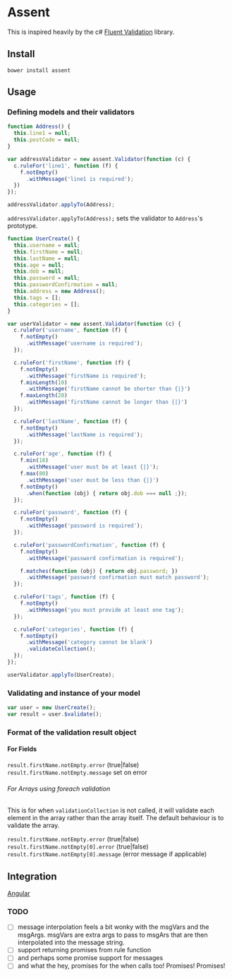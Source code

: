 # Assent

This is inspired heavily by the c# [Fluent Validation](https://github.com/JeremySkinner/FluentValidation) library.

## Install

`bower install assent`

## Usage

### Defining models and their validators

``` js
function Address() {
  this.line1 = null;
  this.postCode = null;
}

var addressValidator = new assent.Validator(function (c) {
  c.ruleFor('line1', function (f) {
    f.notEmpty()
      .withMessage('line1 is required');
  })
});

addressValidator.applyTo(Address);
```

`addressValidator.applyTo(Address);` sets the validator to `Address`'s prototype.

``` js
function UserCreate() {
  this.username = null;
  this.firstName = null;
  this.lastName = null;
  this.age = null;
  this.dob = null;
  this.password = null;
  this.passwordConfirmation = null;
  this.address = new Address();
  this.tags = [];
  this.categories = [];
}

var userValidator = new assent.Validator(function (c) {
  c.ruleFor('username', function (f) {
    f.notEmpty()
      .withMessage('username is required');
  });

  c.ruleFor('firstName', function (f) {
    f.notEmpty()
      .withMessage('firstName is required');
    f.minLength(10)
      .withMessage('firstName cannot be shorter than {|}')
    f.maxLength(20)
      .withMessage('firstName cannot be longer than {|}')
  });

  c.ruleFor('lastName', function (f) {
    f.notEmpty()
      .withMessage('lastName is required');
  });

  c.ruleFor('age', function (f) {
    f.min(18)
      .withMessage('user must be at least {|}');
    f.max(80)
      .withMessage('user must be less than {|}')
    f.notEmpty()
      .when(function (obj) { return obj.dob === null ;});
  });

  c.ruleFor('password', function (f) {
    f.notEmpty()
      .withMessage('password is required');
  });

  c.ruleFor('passwordConfirmation', function (f) {
    f.notEmpty()
      .withMessage('password confirmation is required');

    f.matches(function (obj) { return obj.password; })
      .withMessage('password confirmation must match password');
  });

  c.ruleFor('tags', function (f) {
    f.notEmpty()
      .withMessage('you must provide at least one tag');
  });

  c.ruleFor('categories', function (f) {
    f.notEmpty()
      .withMessage('category cannot be blank')
      .validateCollection();
  });
});

userValidator.applyTo(UserCreate);
```

### Validating and instance of your model

``` js
var user = new UserCreate();
var result = user.$validate();
```

### Format of the validation result object

#### For Fields

`result.firstName.notEmpty.error` (true|false)
`result.firstName.notEmpty.message` set on error

###### For Arrays using foreach validation

This is for when `validationCollection` is not called, it will validate each element in the array rather than the array itself. The default behaviour is to validate the array.

`result.firstName.notEmpty.error` (true|false)
`result.firstName.notEmpty[0].error` (true|false)
`result.firstName.notEmpty[0].message` (error message if applicable)

## Integration

[Angular](https://github.com/worldspawn/angular-assent)

### TODO
- [ ] message interpolation feels a bit wonky with the msgVars and the msgArgs. msgVars are extra args to pass to msgArs that are then interpolated into the message string.
- [ ] support returning promises from rule function
- [ ] and perhaps some promise support for messages
- [ ] and what the hey, promises for the when calls too! Promises! Promises!
